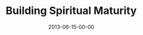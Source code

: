 ---
layout: message
category: message
series: "How to Build People"
title: "Building Spiritual Maturity"
date: 2013-06-15-00-00
message_id: 791
audio-description: "Chuck Mingo talks about building spiritual maturity."
audio: "http://www.crossroads.net/players/media/hq/htbp_01.mp3"
audio-title: "Building Spiritual Maturity"
audio-duration: "43:53"
program-description: "Program - WK1 How to Build People"
program: "http://www.crossroads.net/players/media/hq/06_15-16_13Program_LO.pdf"
program-title: "Building Spiritual Maturity"
video-description: "Chuck Mingo talks about building spiritual maturity."
video-title: "Building Spiritual Maturity"
video: "https://s3.amazonaws.com/crossroadsvideomessages/htbp_01.mp4"
video-poster: "https://www.crossroads.net/uploadedfiles/htbp_01_still.jpg"
---